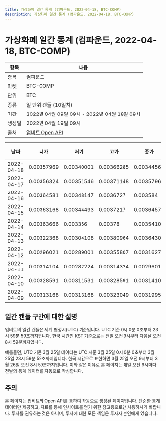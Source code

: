```yaml
---
title: 가상화폐 일간 통계 (컴파운드, 2022-04-18, BTC-COMP)
description: 가상화폐 일간 통계 (컴파운드, 2022-04-18, BTC-COMP)
---
```



가상화폐 일간 통계 (컴파운드, 2022-04-18, BTC-COMP)
===

|항목|내용|
|--|--|
|종목|컴파운드|
|마켓|BTC-COMP|
|단위|BTC|
|종류|일 단위 캔들 (10일치)|
|기간|2022년 04월 09일 09시 - 2022년 04월 18일 09시|
|생성일|2022년 04월 19일 09시|
|출처|[업비트 Open API](https://docs.upbit.com)|


|날짜|시가|저가|고가|종가|비고|
|--|--|--|--|--|--|
|2022-04-18|0.00357969|0.00340001|0.00366285|0.00344565|    |
|2022-04-17|0.00356324|0.00351546|0.00371148|0.00357969|    |
|2022-04-16|0.00364581|0.00348147|0.0036727|0.003584|    |
|2022-04-15|0.00363168|0.00344493|0.0037217|0.00364578|    |
|2022-04-14|0.00363666|0.003356|0.00378|0.00354108|    |
|2022-04-13|0.00322368|0.00304108|0.00380964|0.00364302|    |
|2022-04-12|0.00296021|0.00289001|0.00355807|0.00316276|    |
|2022-04-11|0.00314104|0.00282224|0.00314324|0.00296019|    |
|2022-04-10|0.00328591|0.00311531|0.00328591|0.00314103|    |
|2022-04-09|0.00313168|0.00313168|0.00323049|0.00319955|    |


일간 캔들 구간에 대한 설명
---


업비트의 일간 캔들은 세계 협정시(UTC) 기준입니다. 
UTC 기준 0시 0분 0초부터 23시 59분 59초까지입니다. 
한국 시간인 KST 기준으로는 전일 오전 9시부터 다음날 오전 8시 59분까지입니다. 


예를들면, UTC 기준 3월 25일 데이터는 UTC 시준 3월 25일 0시 0분 0초부터 3월 25일 23시 59분 59초까지입니다. 
한국 시간으로 표현하면 3월 25일 오전 9시부터 3월 26일 오전 8시 59분까지입니다. 
이와 같은 이유로 본 페이지는 매일 오전 9시마다 전날의 통계 데이터를 자동으로 작성합니다. 


주의
---


본 페이지는 업비트의 Open API를 통하여 자동으로 생성된 페이지입니다. 
단순한 통계 데이터만 제공하고, 자료를 통해 인사이트를 얻기 위한 참고용으로만 사용하시기 바랍니다. 
투자를 권유하는 것은 아니며, 투자에 대한 모든 책임은 투자자 본인에게 있습니다. 

